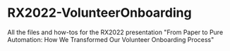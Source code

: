 # RX2022-VolunteerOnboarding
All the files and how-tos for the RX2022 presentation "From Paper to Pure Automation: How We Transformed Our Volunteer Onboarding Process"
